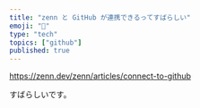 ```yaml
---
title: "zenn と GitHub が連携できるってすばらしい"
emoji: "🙂"
type: "tech"
topics: ["github"]
published: true
---
```


https://zenn.dev/zenn/articles/connect-to-github

すばらしいです。
